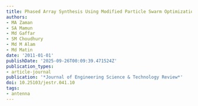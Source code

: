 ```yaml
---
title: Phased Array Synthesis Using Modified Particle Swarm Optimization
authors:
- MA Zaman
- SA Mamun
- Md Gaffar
- SM Choudhury
- Md M Alam
- Md Matin
date: '2011-01-01'
publishDate: '2025-09-26T00:09:39.471524Z'
publication_types:
- article-journal
publication: '*Journal of Engineering Science & Technology Review*'
doi: 10.25103/jestr.041.10
tags:
- antenna
---
```


